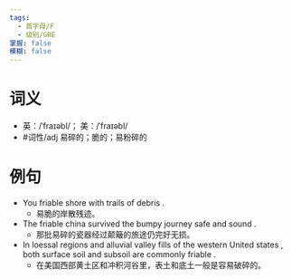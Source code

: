 ```yaml
---
tags:
  - 首字母/F
  - 级别/GRE
掌握: false
模糊: false
---
```

# 词义
- 英：/ˈfraɪəbl/； 美：/ˈfraɪəbl/
- #词性/adj  易碎的；脆的；易粉碎的
# 例句
- You friable shore with trails of debris .
	- 易脆的岸散残迹。
- The friable china survived the bumpy journey safe and sound .
	- 那批易碎的瓷器经过颠簸的旅途仍完好无损。
- In loessal regions and alluvial valley fills of the western United states , both surface soil and subsoil are commonly friable .
	- 在美国西部黄土区和冲积河谷里，表土和底土一般是容易破碎的。
